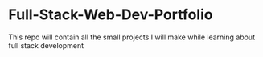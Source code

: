 # Full-Stack-Web-Dev-Portfolio
This repo will contain all the small projects I will make while learning about full stack development
